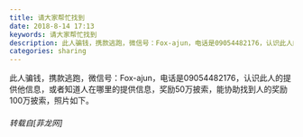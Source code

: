 ```yaml
---
title: 请大家帮忙找到
date: 2018-8-14 17:13
keywords: 请大家帮忙找到
description: 此人骗钱，携款逃跑，微信号：Fox-ajun，电话是09054482176，认识此人的提供他信息，或者知道人在哪里的提供信息，奖励50万披索，能协助找到人的奖励100万披索，照片如下。
categories: sharing
---
```

<td class="t_f" id="postmessage_1640374">

此人骗钱，携款逃跑，微信号：Fox-ajun，电话是09054482176，认识此人的提供他信息，或者知道人在哪里的提供信息，奖励50万披索，能协助找到人的奖励100万披索，照片如下。</td>
###### 转载自[菲龙网]